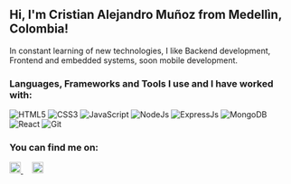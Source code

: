 ## Hi, I'm Cristian Alejandro Muñoz from Medellìn, Colombia!

In constant learning of new technologies, I like Backend development, Frontend and embedded systems, soon mobile development.

### Languages, Frameworks and Tools I use and I have worked with:

![HTML5](https://img.shields.io/badge/-HTML5-555555?style=flat&logo=html5)
![CSS3](https://img.shields.io/badge/-CSS3-555555?style=flat&logo=css3)
![JavaScript](https://img.shields.io/badge/-JavaScript-555555?style=flat&logo=javascript)
![NodeJs](https://img.shields.io/badge/-JavaScript-555555?style=flat&logo=node.js)
![ExpressJs](https://img.shields.io/badge/-NodeJs-555555?style=flat&logo=express)
![MongoDB](https://img.shields.io/badge/-NodeJs-555555?style=flat&logo=mongodb)
![React](https://img.shields.io/badge/-React-444444?style=flat&logo=react)
![Git](https://img.shields.io/badge/-Git-333333?style=flat&logo=git&logoColor=F05032)

### You can find me on:
<p align="left">
<a href="https://www.linkedin.com/in/alejandromunozc/" target="_blank" rel="noopener">
    <img src="https://www.vectorlogo.zone/logos/linkedin/linkedin-icon.svg" alt="Cristian Muñoz LinkedIn Profile" height="20" width="20">
</a> &nbsp &nbsp
<a href="https://platzi.com/p/alejandromunozc1/" target="_blank" rel="noopener">
<img src="https://raw.githubusercontent.com/simple-icons/simple-icons/6f61865e4de3a772c5be475db8c2cb3ef923f082/icons/platzi.svg" alt="Cristian Muñoz Platzi Profile" height="20" width="20">
</a>
</p>
